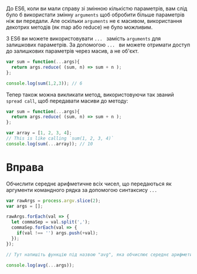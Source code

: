 До ES6, коли ви мали справу зі змінною кількістю параметрів, вам слід було б використати змінну `arguments` щоб обробити більше параметрів ніж ви передали. Але оскільки `arguments` не є масивом, використання декотрих методів (як map або reduce) не було можливим.

З ES6 ви можете використовувати `... ` замість `arguments` для залишкових параметрів. За допомогою `... ` ви можете отримати доступ до залишкових параметрів через масив, а не об'єкт.

```javascript
var sum = function(...args){
  return args.reduce( (sum, n) => sum + n );
};

console.log(sum(1,2,3)); // 6
```

Тепер також можна викликати метод, використовуючи так званий `spread call`, щоб передавати масиви до методу:

```javascript
var sum = function(...args){
  return args.reduce( (sum, n) => sum + n );
};

var array = [1, 2, 3, 4];
// This is like calling `sum(1, 2, 3, 4)`
console.log(sum(...array)); // 10

```

# Вправа

Обчислити середнє арифметичне всіх чисел, що передаються як аргументи  командного рядка за допомогою синтаксису `...`

```javascript
var rawArgs = process.argv.slice(2);
var args = [];

rawArgs.forEach(val => {
  let commaSep = val.split(',');
  commaSep.forEach(val => {
    if(val !== '') args.push(+val);
  });
});

// Тут напишіть функцію під назвою "avg", яка обчислює середнє арифметичне.

console.log(avg(...args));
```
